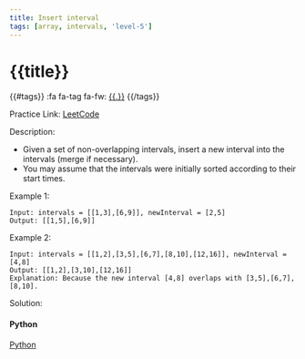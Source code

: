 ```yaml
---
title: Insert interval
tags: [array, intervals, 'level-5']
---
```


# {{title}}

{{#tags}}
:fa fa-tag fa-fw: [{{.}}]({{tagspath}}/{{.}})
{{/tags}}

Practice Link: [LeetCode](https://leetcode.com/problems/insert-interval/)

Description:

- Given a set of non-overlapping intervals, insert a new interval into the intervals (merge if necessary).
- You may assume that the intervals were initially sorted according to their start times.

Example 1:

```text
Input: intervals = [[1,3],[6,9]], newInterval = [2,5]
Output: [[1,5],[6,9]]
```

Example 2:

```text
Input: intervals = [[1,2],[3,5],[6,7],[8,10],[12,16]], newInterval = [4,8]
Output: [[1,2],[3,10],[12,16]]
Explanation: Because the new interval [4,8] overlaps with [3,5],[6,7],[8,10].
```

Solution:

<!-- tabs:start -->
#### **Python**

[Python](../pycode/array/insert-interval.py ':include :type=code')
<!-- tabs:end -->
